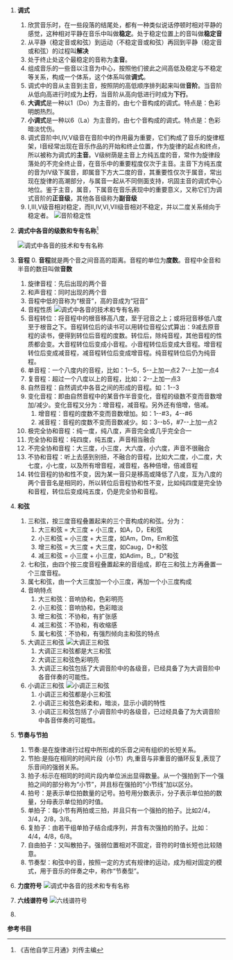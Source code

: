 1. **调式**
	1. 欣赏音乐时，在一些段落的结尾处，都有一种类似说话停顿时相对平静的感觉，这种相对平静在音乐中叫做**稳定**。处于稳定位置上的音叫做**稳定音**
	2. 从平静（稳定音或和弦）到运动（不稳定音或和弦）再回到平静（稳定音或和弦）的过程叫**解决**
	3. 处于终止处这个最稳定的音称为**主音**。
	4. 组成音乐的一些音以注音为中心，按照他们彼此之间高低及稳定与不稳定等关系，构成一个体系，这个体系叫做**调式**。
	5. 调式中的音从主音到主音，按照阴的高低顺序排列起来叫做**音阶**。当音阶从低向高进行时成为**上行**，当音阶从高向低进行时成为**下行**。
	6. **大调式**是一种以1（Do）为主音的，由七个音构成的调式。特点是：色彩明朗热烈。
	7. **小调式**是一种以6（La）为主音的，由七个音构成的调式。特点是：色彩暗淡忧伤。
	8. 调式音阶中I,IV,V级音在音阶中的作用最为重要，它们构成了音乐的旋律框架，I音经常出现在音乐作品的开始和终止位置，作为旋律的起点和终点，所以被称为调式的**主音**。V级树荫是主音上方纯五度的音，常作为旋律段落处的不完全终止音，在音乐中的重要程度仅次于主音。主音下方纯五度的音为IV级下属音，即属音下方大二度的音，其重要性仅次于属音，常出现在旋律的高潮部分，与属音一起从不同侧面支持，巩固主音的调式中心地位。鉴于主音，属音，下属音在音乐表现中的重要意义，又称它们为调式音阶的**正音级**，其他各音级称为**副音级**
	9. I,III,V级音相对稳定，而II,IV,VI,VII级音相对不稳定，并以二度关系倾向于稳定者。
	![音阶稳定性](https://raw.githubusercontent.com/YaoHuiJi/Blog/master/images/音阶稳定性.png)
	
2. **调式中各音的级数和专有名称**[^1]

	![调式中各音的技术和专有名称](https://raw.githubusercontent.com/YaoHuiJi/Blog/master/images/%E5%9F%BA%E6%9C%AC%E4%B9%90%E7%90%86-%E8%AF%BB%E4%B9%A6%E7%AC%94%E8%AE%B0-1.jpg)
3. **音程**
	0. **音程**就是两个音之间音高的距离。音程的单位为**度数**。音程中全音和半音的数目叫做**音数** 	
	1. 旋律音程：先后出现的两个音
	2. 和声音程：同时出现的两个音
	3. 音程中低的音称为“根音”，高的音成为“冠音”
	4. 音程性质
		![调式中各音的技术和专有名称](https://raw.githubusercontent.com/YaoHuiJi/Blog/master/images/%E5%9F%BA%E6%9C%AC%E4%B9%90%E7%90%86-%E8%AF%BB%E4%B9%A6%E7%AC%94%E8%AE%B0-2.jpg)
	5. 音程转位：将音程中的根音移高八度，至于冠音之上；或将冠音移低八度至于根音之下。音程转位后的读书可以用转位音程公式算出：9减去原音程的读书，便得到转位后音程的度数。转位后，除纯音程，其他音程的性质都会变。大音程转位后变成小音程。小音程转位后变成大音程。增音程转位后变成减音程，减音程转位后变成增音程。纯音程转位后仍为纯音程。
	6. 单音程：一个八度内的音程，比如：1--5，5--上加一点2 7--上加一点4
	7. 复音程：超过一个八度以上的音程，比如：2--上加一点3
	8. 自然音程：自然调式中各音之间的形成的音程。如：1--3
	9. 变化音程：即由自然音程中的某音作半音变化，音程的级数不变而音数增加/减少。变化音程又分为：增音程，减音程。另外还有倍增，倍减。
		1. 增音程：音程的度数不变而音数增加。如：1--#3，4--#6
		2. 减音程：音程的度数不变而音数减少。如：3--b5，#7--上加一点2
	6. 极完全协和音程：纯一度，纯八度，声音完全或几乎完全合一
	7. 完全协和音程：纯四度，纯五度，声音相当融合
	8. 不完全协和音程：大三度，小三度，大六度，小六度，声音不很融合
	9. 不协和音程：听上去感到别扭，不融合的音程，比如大二度，小二度，大七度，小七度，以及所有增音程，减音程，各种倍增，倍减音程
	10. 转位音程的协和性不变，因为某一音只是移高或降低了八度，互为八度的两个音音名是相同的，所以转位后音程协和性不变，比如纯四度是完全协和音程，转位后变成纯五度，仍是完全协和音程。
4. **和弦**
	1. 三和弦，按三度音程叠置起来的三个音构成的和弦。分为：
		1. 大三和弦 = 大三度 + 小三度，如A，D，E和弦
		2. 小三和弦 = 小三度 + 大三度，如Am，Dm，Em和弦
		3. 增三和弦 = 大三度 + 大三度，如Caug，D+和弦
		4. 减三和弦 = 小三度 + 小三度，如Adim，B_，D°和弦
	2. 七和弦，由四个按三度音程叠置起来的音组成，即在三和弦上方再叠置一个三度音程。
	3. 属七和弦，由一个大三度加一个小三度，再加一个小三度构成
	4. 音响特点
		1. 大三和弦：音响协和，色彩明亮
		2. 小三和弦：音响协和，色彩暗淡
		3. 增三和弦：不协和，有扩张感
		4. 减三和弦：不协和，有收缩感
		5. 属七和弦：不协和，有强烈倾向主和弦的特点
	5. 大调正三和弦
		![大调正三和弦](https://raw.githubusercontent.com/YaoHuiJi/Blog/master/images/大调正三和弦.png) 
		1. 大调正三和弦都是大三和弦
		2. 大调正三和弦色彩明亮
		3. 大调正三和弦包括了大调音阶中的各级音，已经具备了为大调音阶中各音伴奏的可能性。
	6. 小调正三和弦 
		![小调正三和弦](https://raw.githubusercontent.com/YaoHuiJi/Blog/master/images/小调正三和弦.png) 
		1. 小调正三和弦都是小三和弦
		2. 小调正三和弦色彩柔和，暗淡，显示小调的特性
		3. 小调正三和弦包括了小调音阶中的各级音，已过经具备了为大调音阶中各音伴奏的可能性。

5. **节奏与节拍**
	1. 节奏:是在旋律进行过程中所形成的乐音之间有组织的长短关系。
	2. 节拍:是指在相同的时间片段（小节）内,重音与非重音的循环反复,表现了乐音间的强弱关系。
	3. 拍子:标示在相同的时间片段内单位派出显得数量。从一个强拍到下一个强拍之间的部分称为“小节”，并且标在强拍的“小节线”加以区分。
	4. 拍号：是表示单位拍数量的记号。拍号用分数表示，分子表示单位拍的数量，分母表示单位拍的时值。
	5. 单拍子：每小节有两拍或三拍，并且只有一个强拍的拍子。比如2/4，3/4，2/8，3/8。
	6. 复拍子：由若干组单拍子结合成序列，并含有次强拍的拍子。比如：4/4，4/8，6/8。
	7. 自由拍子：又叫散拍子。强弱位置相对不固定，音符的时值长短也比较随意。
	8. 节奏型：和弦中的音，按照一定的方式有规律的运动，成为相对固定的模式，用于音乐的伴奏之中，称作“节奏型”。
6. **力度符号**
	![调式中各音的技术和专有名称](https://raw.githubusercontent.com/YaoHuiJi/Blog/master/images/%E5%9F%BA%E6%9C%AC%E4%B9%90%E7%90%86-%E8%AF%BB%E4%B9%A6%E7%AC%94%E8%AE%B0-3.jpg) 
7. **六线谱符号**
    ![六线谱符号](https://raw.githubusercontent.com/YaoHuiJi/Blog/master/images/%E5%85%AD%E7%BA%BF%E8%B0%B1%E7%AC%A6%E5%8F%B7.png)
  
8.    


**参考书目**

[^1]: 《吉他自学三月通》刘传主编